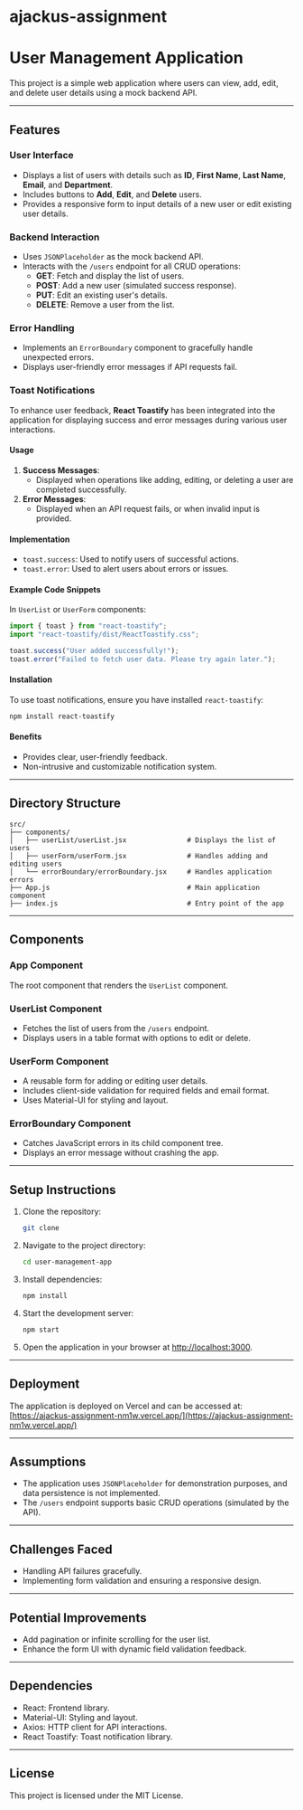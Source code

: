 # ajackus-assignment

# User Management Application

This project is a simple web application where users can view, add, edit, and delete user details using a mock backend API.

---

## Features

### User Interface
- Displays a list of users with details such as **ID**, **First Name**, **Last Name**, **Email**, and **Department**.
- Includes buttons to **Add**, **Edit**, and **Delete** users.
- Provides a responsive form to input details of a new user or edit existing user details.

### Backend Interaction
- Uses `JSONPlaceholder` as the mock backend API.
- Interacts with the `/users` endpoint for all CRUD operations:
  - **GET**: Fetch and display the list of users.
  - **POST**: Add a new user (simulated success response).
  - **PUT**: Edit an existing user's details.
  - **DELETE**: Remove a user from the list.

### Error Handling
- Implements an `ErrorBoundary` component to gracefully handle unexpected errors.
- Displays user-friendly error messages if API requests fail.

### Toast Notifications
To enhance user feedback, **React Toastify** has been integrated into the application for displaying success and error messages during various user interactions.

#### Usage
1. **Success Messages**:
   - Displayed when operations like adding, editing, or deleting a user are completed successfully.
2. **Error Messages**:
   - Displayed when an API request fails, or when invalid input is provided.

#### Implementation
- `toast.success`: Used to notify users of successful actions.
- `toast.error`: Used to alert users about errors or issues.

#### Example Code Snippets
In `UserList` or `UserForm` components:
```javascript
import { toast } from "react-toastify";
import "react-toastify/dist/ReactToastify.css";

toast.success("User added successfully!");
toast.error("Failed to fetch user data. Please try again later.");
```

#### Installation
To use toast notifications, ensure you have installed `react-toastify`:
```bash
npm install react-toastify
```

#### Benefits
- Provides clear, user-friendly feedback.
- Non-intrusive and customizable notification system.

---

## Directory Structure

```
src/
├── components/
│   ├── userList/userList.jsx               # Displays the list of users
│   ├── userForm/userForm.jsx               # Handles adding and editing users
│   └── errorBoundary/errorBoundary.jsx     # Handles application errors
├── App.js                                  # Main application component
├── index.js                                # Entry point of the app
```

---

## Components

### App Component
The root component that renders the `UserList` component.

### UserList Component
- Fetches the list of users from the `/users` endpoint.
- Displays users in a table format with options to edit or delete.

### UserForm Component
- A reusable form for adding or editing user details.
- Includes client-side validation for required fields and email format.
- Uses Material-UI for styling and layout.

### ErrorBoundary Component
- Catches JavaScript errors in its child component tree.
- Displays an error message without crashing the app.

---

## Setup Instructions

1. Clone the repository:
   ```bash
   git clone 
   ```
2. Navigate to the project directory:
   ```bash
   cd user-management-app
   ```
3. Install dependencies:
   ```bash
   npm install
   ```
4. Start the development server:
   ```bash
   npm start
   ```
5. Open the application in your browser at [http://localhost:3000](http://localhost:3000).

---

## Deployment

The application is deployed on Vercel and can be accessed at:
[https://ajackus-assignment-nm1w.vercel.app/](https://ajackus-assignment-nm1w.vercel.app/)

---

## Assumptions
- The application uses `JSONPlaceholder` for demonstration purposes, and data persistence is not implemented.
- The `/users` endpoint supports basic CRUD operations (simulated by the API).

---

## Challenges Faced
- Handling API failures gracefully.
- Implementing form validation and ensuring a responsive design.

---

## Potential Improvements
- Add pagination or infinite scrolling for the user list.
- Enhance the form UI with dynamic field validation feedback.

---

## Dependencies
- React: Frontend library.
- Material-UI: Styling and layout.
- Axios: HTTP client for API interactions.
- React Toastify: Toast notification library.

---

## License
This project is licensed under the MIT License.

